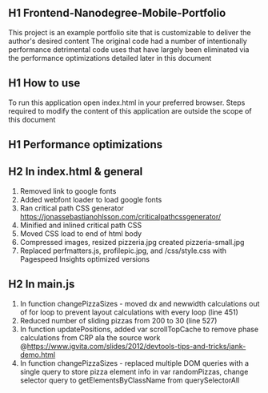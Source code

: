 
## H1 Frontend-Nanodegree-Mobile-Portfolio
This project is an example portfolio site that is customizable to deliver the author's desired content
The original code had a number of intentionally performance detrimental code uses that have largely been eliminated via the performance optimizations detailed later in this document

## H1 How to use
To run this application open index.html in your preferred browser.
Steps required to modify the content of this application are outside the scope of this document

## H1 Performance optimizations
## H2 In index.html & general
1. Removed link to google fonts
2. Added webfont loader to load google fonts
3. Ran critical path CSS generator https://jonassebastianohlsson.com/criticalpathcssgenerator/
4. Minified and inlined critical path CSS
5. Moved CSS load to end of html body
6. Compressed images, resized pizzeria.jpg created pizzeria-small.jpg
7. Replaced perfmatters.js, profilepic.jpg, and /css/style.css with Pagespeed Insights optimized versions

## H2 In main.js
1. In function changePizzaSizes - moved dx and newwidth calculations out of for loop to prevent
  layout calculations with every loop (line 451)
2. Reduced number of sliding pizzas from 200 to 30 (line 527)
3. In function updatePositions, added var scrollTopCache to remove phase calculations
  from CRP ala the source work @https://www.igvita.com/slides/2012/devtools-tips-and-tricks/jank-demo.html
4. In function changePizzaSizes - replaced multiple DOM queries with a single query to store pizza element info in var randomPizzas, change selector query to getElementsByClassName from querySelectorAll
